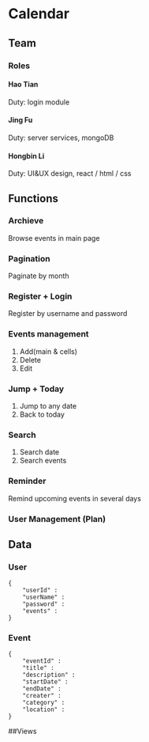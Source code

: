 # Calendar

## Team

### Roles

#### Hao Tian
Duty: login module 

#### Jing Fu
Duty: server services, mongoDB

#### Hongbin Li
Duty: UI&UX design, react / html / css

## Functions

### Archieve
Browse events in main page

### Pagination
Paginate by month

### Register + Login
Register by username and password

### Events management
1. Add(main & cells)
2. Delete
3. Edit

### Jump + Today
1. Jump to any date
2. Back to today

### Search
1. Search date
2. Search events

### Reminder
Remind upcoming events in several days

### User Management (Plan)

## Data
### User
    {
        "userId" :
        "userName" :
        "password" :
        "events" :
    }

### Event
    {
        "eventId" :
        "title" :
        "description" :
        "startDate" :
        "endDate" :
        "creater" :
        "category" :
        "location" : 
    }

##Views
